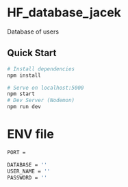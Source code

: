 # HF_database_jacek
Database of users

## Quick Start

``` bash
# Install dependencies
npm install

# Serve on localhost:5000
npm start
# Dev Server (Nodemon)
npm run dev
```

# ENV file
``` bash
PORT = 

DATABASE = ''
USER_NAME = ''
PASSWORD = ''
```